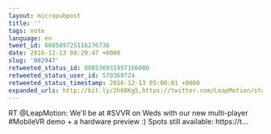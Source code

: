 ```yaml
---
layout: micropubpost
title: ''
tags: note
language: en
tweet_id: 808589725116276736
date: 2016-12-13 08:29:47 +0000
slug: '082947'
retweeted_status_id: 808536931957166080
retweeted_status_user_id: 570369724
retweeted_status_timestamp: 2016-12-13 05:00:01 +0000
expanded_urls: http://bit.ly/2h6BKg5,https://twitter.com/LeapMotion/status/808536931957166080/photo/1
---
```

RT @LeapMotion: We'll be at #SVVR on Weds with our new multi-player #MobileVR demo + a hardware preview :) Spots still available: https://t…
